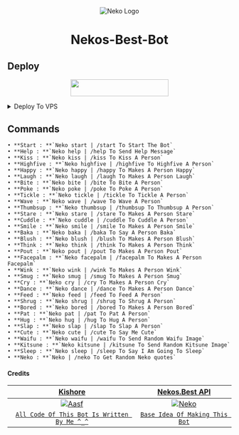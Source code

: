 <p align="center">
  <img src="https://telegra.ph/file/e21e87a24b576dae4c38b.jpg" alt="Neko Logo">
</p>
<h1 align="center">
  <b>Nekos-Best-Bot</b>
</h1>

## Deploy
<p align="center"><a href="https://heroku.com/deploy?template=https://github.com/Team-Aasf/Nekos-Best-Bot"> <img src="https://img.shields.io/badge/Deploy%20To%20Heroku-black?style=for-the-badge&logo=heroku" width="220" height="38.45"/></a></p>

<details><summary>Deploy To VPS</summary>
<p>
<pre>
git clone https://github.com/Team-Aasf/Nekos-Best-Bot
cd Nekos-Best-Bot
# Install Packages
# pip3 install -r requirements.txt
Edit `main.py` with variables as given below then run bot
python3 -m main
</pre>
</p>
</details>

## Commands
```
• **Start : **`Neko start | /start To Start The Bot`
• **Help : **`Neko help | /help To Send Help Message`
• **Kiss : **`Neko kiss | /kiss To Kiss A Person`
• **Highfive : **`Neko highfive | /highfive To Highfive A Person`
• **Happy : **`Neko happy | /happy To Makes A Person Happy`
• **Laugh : **`Neko laugh | /laugh To Makes A Person Laugh`
• **Bite : **`Neko bite | /bite To Bite A Person`
• **Poke : **`Neko poke | /poke To Poke A Person`
• **Tickle : **`Neko tickle | /tickle To Tickle A Person`
• **Wave : **`Neko wave | /wave To Wave A Person`
• **Thumbsup : **`Neko thumbsup | /thumbsup To Thumbsup A Person`
• **Stare : **`Neko stare | /stare To Makes A Person Stare`
• **Cuddle : **`Neko cuddle | /cuddle To Cuddle A Person`
• **Smile : **`Neko smile | /smile To Makes A Person Smile`
• **Baka : **`Neko baka | /baka To Say A Person Baka`
• **Blush : **`Neko blush | /blush To Makes A Person Blush`
• **Think : **`Neko think | /think To Makes A Person Think`
• **Pout : **`Neko pout | /pout To Makes A Person Pout`
• **Facepalm : **`Neko facepalm | /facepalm To Makes A Person Facepalm`
• **Wink : **`Neko wink | /wink To Makes A Person Wink`
• **Smug : **`Neko smug | /smug To Makes A Person Smug`
• **Cry : **`Neko cry | /cry To Makes A Person Cry`
• **Dance : **`Neko dance | /dance To Makes A Person Dance`
• **Feed : **`Neko feed | /feed To Feed A Person`
• **Shrug : **`Neko shrug | /shrug To Shrug A Person`
• **Bored : **`Neko bored | /bored To Makes A Person Bored`
• **Pat : **`Neko pat | /pat To Pat A Person`
• **Hug : **`Neko hug | /hug To Hug A Person`
• **Slap : **`Neko slap | /slap To Slap A Person`
• **Cute : **`Neko cute | /cute To Say Me Cute`
• **Waifu : **`Neko waifu | /waifu To Send Random Waifu Image`
• **Kitsune : **`Neko kitsune | /kitsune To Send Random Kitsune Image`
• **Sleep : **`Neko sleep | /sleep To Say I Am Going To Sleep`
• **Neko : **`Neko | /neko To Get Random Neko quotes`
```

#### Credits

| <a href="https://github.com/AASFCYBERKING" target="_blank">**Kishore**</a> | <a href="https://github.com/nekos-best" target="_blank">**Nekos.Best API**</a> | 
| :---: |:---:|
| [![Aasf](https://avatars.githubusercontent.com/u/89995228?s=96&v=4)](https://github.com/AASFCYBERKING)    | [![Neko](https://avatars.githubusercontent.com/u/85041320?s=200&v=4)](https://github.com/nekos-best) |
| <a href="https://github.com/Team-Aasf/Nekos-Best-Bot/commits?author=AASFCYBERKING" target="_blank">`All Code Of This Bot Is Written By Me ^_^`</a> | <a href="https://github.com/nekos-best" target="_blank">`Base Idea Of Making This Bot`</a> |
